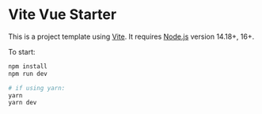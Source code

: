 # Vite Vue Starter

This is a project template using [Vite](https://vitejs.dev/). It requires [Node.js](https://nodejs.org) version 14.18+, 16+.

To start:

```sh
npm install
npm run dev

# if using yarn:
yarn
yarn dev
```
